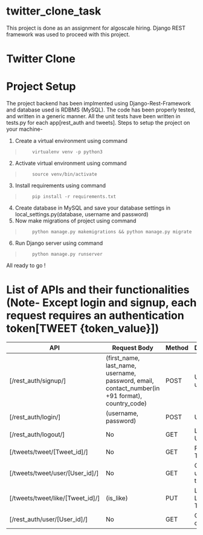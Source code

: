 # twitter_clone_task
This project is done as an assignment for algoscale hiring. Django REST framework was used to proceed with this project.

# Twitter Clone
# Project Setup
The project backend has been implmented using Django-Rest-Framework and database used is RDBMS (MySQL). The code has been properly tested, and written in a generic manner. All the unit tests have been written in tests.py for each app[rest_auth and tweets].
Steps to setup the project on your machine- 
1) Create a virtual environment using command 
>         virtualenv venv -p python3
2) Activate virtual environment using command 
>         source venv/bin/activate
3) Install requirements using command
>         pip install -r requirements.txt
4) Create database in MySQL and save your database settings in local_settings.py(database, username and password)
5) Now make migrations of project using command 
>         python manage.py makemigrations && python manage.py migrate
6) Run Django server using command
>         python manage.py runserver
All ready to go !

# List of APIs and their functionalities (Note-  Except login and signup, each request requires an authentication token[TWEET {token_value}])
API | Request Body | Method | Description | Response
|---|---|---|---|---|
| [/rest_auth/signup/] | (first_name, last_name, username, password, email, contact_number(in +91 format), country_code) | POST | User Sign up  | Authentication Token
| [/rest_auth/login/] | (username, password) | POST | User Login | Authentication Token
| [/rest_auth/logout/] | No | GET | Logout User | No
| [/tweets/tweet/[Tweet_id]/] | No | GET | Retrieve Tweet Info | Tweet
| [/tweets/tweet/user/[User_id]/] | No | GET | Get list of user's tweets | [Tweets]
| [/tweets/tweet/like/[Tweet_id]/] | (is_like) | PUT |List of Liked Tweets | No
| [/rest_auth/user/[User_id]/] | No | GET | Get user's details | User



